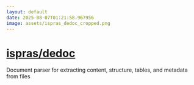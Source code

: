 ```yaml
---
layout: default
date: 2025-08-07T01:21:58.967956
image: assets/ispras_dedoc_cropped.png
---
```


# [ispras/dedoc](https://github.com/ispras/dedoc)

Document parser for extracting content, structure, tables, and metadata from files
